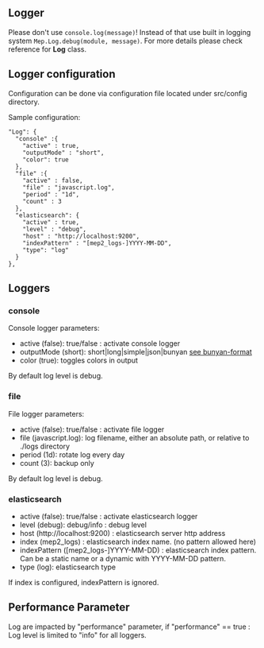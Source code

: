 ## Logger

Please don't use `console.log(message)`! Instead of that use built in logging 
system `Mep.Log.debug(module, message)`. For more details please check reference for 
**Log** class.

## Logger configuration

Configuration can be done via configuration file located under src/config directory.

Sample configuration: 
```
"Log": {
  "console" :{
    "active" : true,
    "outputMode" : "short",
    "color": true
  },
  "file" :{
    "active" : false,
    "file" : "javascript.log",
    "period" : "1d",
    "count" : 3
  },
  "elasticsearch": {
    "active" : true,
    "level" : "debug",
    "host" : "http://localhost:9200",
    "indexPattern" : "[mep2_logs-]YYYY-MM-DD",
    "type": "log"
  }
},
```

## Loggers
 
### console

Console logger parameters:

- active (false): true/false : activate console logger
- outputMode (short): short|long|simple|json|bunyan [see bunyan-format](https://github.com/thlorenz/bunyan-format)
- color (true): toggles colors in output

By default log level is debug. 

### file 

File logger parameters:

- active (false): true/false : activate file logger
- file (javascript.log): log filename, either an absolute path, or relative to ./logs directory 
- period (1d): rotate log every day
- count (3): backup only 

By default log level is debug.

### elasticsearch

- active (false): true/false : activate elasticsearch logger
- level (debug): debug/info : debug level
- host (http://localhost:9200) : elasticsearch server http address
- index (mep2_logs) : elasticsearch index name. (no pattern allowed here)
- indexPattern (\[mep2_logs-]YYYY-MM-DD) : elasticsearch index pattern. Can be a static name or a dynamic with YYYY-MM-DD pattern.
- type (log): elasticsearch type

If index is configured, indexPattern is ignored.

## Performance Parameter

Log are impacted by "performance" parameter, if "performance" == true : Log level is limited to "info" for all loggers.
 
